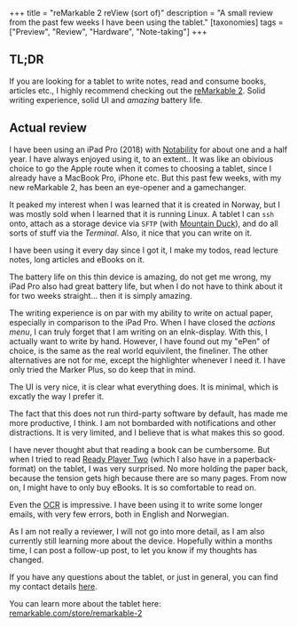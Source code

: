 +++
title = "reMarkable 2 reView (sort of)"
description = "A small review from the past few weeks I have been using the tablet."
[taxonomies]
tags = ["Preview", "Review", "Hardware", "Note-taking"] 
+++

## TL;DR

If you are looking for a tablet to write notes, read and consume books, articles
etc., I highly recommend checking out the
[reMarkable 2](https://remarkable.com/store/remarkable-2). Solid writing
experience, solid UI and _amazing_ battery life.

## Actual review

I have been using an iPad Pro (2018) with
[Notability](https://www.gingerlabs.com/) for about one and a half year. I have
always enjoyed using it, to an extent.. It was like an obivious choice to go the
Apple route when it comes to choosing a tablet, since I already have a MacBook
Pro, iPhone etc. But this past few weeks, with my new reMarkable 2, has been an
eye-opener and a gamechanger.

It peaked my interest when I was learned that it is created in Norway, but I was
mostly sold when I learned that it is running Linux. A tablet I can `ssh` onto,
attach as a storage device via `SFTP` (with
[Mountain Duck](https://mountainduck.io/)), and do all sorts of stuff via the
_Terminal_. Also, it nice that you can write on it.

I have been using it every day since I got it, I make my todos, read lecture
notes, long articles and eBooks on it.

The battery life on this thin device is amazing, do not get me wrong, my iPad
Pro also had great battery life, but when I do not have to think about it for
two weeks straight... then it is simply amazing.

The writing experience is on par with my ability to write on actual paper,
especially in comparison to the iPad Pro. When I have closed the _actions menu_,
I can truly forget that I am writing on an eInk-display. With this, I actually
want to write by hand. However, I have found out my "ePen" of choice, is the
same as the real world equivilent, the fineliner. The other alternatives are not
for me, except the highlighter whenever I need it. I have only tried the Marker
Plus, so do keep that in mind.

The UI is very nice, it is clear what everything does. It is minimal, which is
excatly the way I prefer it.

The fact that this does not run third-party software by default, has made me
more productive, I think. I am not bombarded with notifications and other
distractions. It is very limited, and I believe that is what makes this so good.

I have never thought abut that reading a book can be cumbersome. But when I
tried to read [Ready Player Two](https://en.wikipedia.org/wiki/Ready_Player_Two)
(which I also have in a paperback-format) on the tablet, I was very surprised.
No more holding the paper back, because the tension gets high because there are
so many pages. From now on, I might have to only buy eBooks. It is so
comfortable to read on.

Even the [OCR](https://en.wikipedia.org/wiki/Optical_character_recognition) is
impressive. I have been using it to write some longer emails, with very few
errors, both in English and Norwegian.

As I am not really a reviewer, I will not go into more detail, as I am also
currently still learning more about the device. Hopefully within a months time,
I can post a follow-up post, to let you know if my thoughts has changed.

If you have any questions about the tablet, or just in general, you can find my
contact details [here](/contact).

You can learn more about the tablet here:
[remarkable.com/store/remarkable-2](https://remarkable.com/store/remarkable-2)
